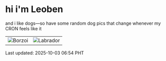 # hi i'm Leoben

and i like dogs—so have some random dog pics that change whenever my CRON feels like it

|  |  |
|--------|----------|
| ![Borzoi](https://random-dog-vercel.vercel.app/api/random-borzoi?v=1759445688) | ![Labrador](https://random-dog-vercel.vercel.app/api/random-labrador?v=1759445688) |

Last updated: 2025-10-03 06:54 PHT
